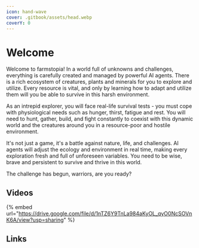 ```yaml
---
icon: hand-wave
cover: .gitbook/assets/head.webp
coverY: 0
---
```


# Welcome

Welcome to farmstopia! In a world full of unknowns and challenges, everything is carefully created and managed by powerful AI agents. There is a rich ecosystem of creatures, plants and minerals for you to explore and utilize. Every resource is vital, and only by learning how to adapt and utilize them will you be able to survive in this harsh environment.

As an intrepid explorer, you will face real-life survival tests - you must cope with physiological needs such as hunger, thirst, fatigue and rest. You will need to hunt, gather, build, and fight constantly to coexist with this dynamic world and the creatures around you in a resource-poor and hostile environment.

It's not just a game, it's a battle against nature, life, and challenges. AI agents will adjust the ecology and environment in real time, making every exploration fresh and full of unforeseen variables. You need to be wise, brave and persistent to survive and thrive in this world.

The challenge has begun, warriors, are you ready?

## Videos

{% embed url="https://drive.google.com/file/d/1nTZ6Y9TnLa984aKyOL_qyO0NcSOVnK6A/view?usp=sharing" %}

## Links
